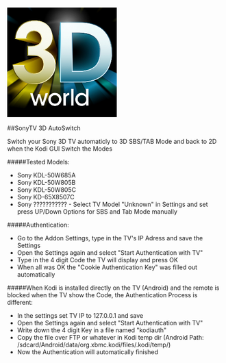 ![](https://raw.githubusercontent.com/semool/service.auto3dmodesony/master/icon.png)

##SonyTV 3D AutoSwitch

Switch your Sony 3D TV automaticly to 3D SBS/TAB Mode and back to 2D when the Kodi GUI Switch the Modes

#####Tested Models:
- Sony KDL-50W685A
- Sony KDL-50W805B
- Sony KDL-50W805C
- Sony KD-65X8507C
- Sony ??????????? - Select TV Model "Unknown" in Settings and set press UP/Down Options for SBS and Tab Mode manually

#####Authentication:
- Go to the Addon Settings, type in the TV's IP Adress and save the Settings
- Open the Settings again and select "Start Authentication with TV"
- Type in the 4 digit Code the TV will display and press OK
- When all was OK the "Cookie Authentication Key" was filled out automatically

#####When Kodi is installed directly on the TV (Android) and the remote is blocked when the TV show the Code, the Authentication Process is different:
- In the settings set TV IP to 127.0.0.1 and save
- Open the Settings again and select "Start Authentication with TV"
- Write down the 4 digit Key in a file named "kodiauth"
- Copy the file over FTP or whatever in Kodi temp dir (Android Path: /sdcard/Android/data/org.xbmc.kodi/files/.kodi/temp/)
- Now the Authentication will automatically finished